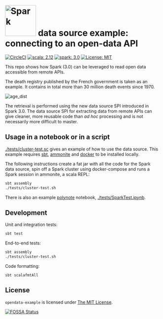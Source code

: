 # <img alt="Spark" src = "https://github.com/hchauvin/opendata-example/raw/master/doc/apache_spark_logo.svg?sanitize=true" width="100" /> data source example: connecting to an open-data API

[![CircleCI](https://circleci.com/gh/hchauvin/opendata-example/tree/master.svg?style=svg)](https://circleci.com/gh/hchauvin/opendata-example/tree/master) [![scala: 2.12](https://img.shields.io/badge/scala-2.12-red.svg)](https://opensource.org/licenses/MIT) [![spark: 3.0](https://img.shields.io/badge/spark-3.0-orange.svg)](https://opensource.org/licenses/MIT) [![License: MIT](https://img.shields.io/badge/License-MIT-yellow.svg)](https://opensource.org/licenses/MIT)

This repo shows how Spark (3.0) can be leveraged to read open data accessible from remote APIs.

The death registry published by the French government is taken as an example. It
contains in total more than 30 million death events since 1970.

![age_dist](./doc/age_dist.svg)

The retrieval is performed using the new data source SPI introduced in Spark 3.0.
The data source SPI for extracting data from remote APIs can give cleaner, more reusable
code than _ad hoc_ processing and is not necessarily more difficult to master.

## Usage in a notebook or in a script

[./tests/cluster-test.sc]() gives an example of how to use the data source.  This example
requires [sbt](https://www.scala-sbt.org/), [ammonite](https://ammonite.io/) and
[docker](https://www.docker.com/) to be installed locally.

The following instructions create a fat jar with all the code for the Spark data source,
spin off a Spark cluster using docker-compose and runs a Spark session in ammonite,
a scala REPL:
```bash
sbt assembly
./tests/cluster-test.sh
```

There is also an example [polynote](https://polynote.org/) notebook, [./tests/SparkTest.ipynb]().

## Development

Unit and integration tests:

```bash
sbt test
```

End-to-end tests:

```bash
sbt assembly
./tests/cluster-test.sh
```

Code formatting:

```
sbt scalafmtAll
```

## License

`opendata-example` is licensed under [The MIT License](./LICENSE).

[![FOSSA Status](https://app.fossa.com/api/projects/git%2Bgithub.com%2Fhchauvin%2Fopendata-example.svg?type=large)](https://app.fossa.com/projects/git%2Bgithub.com%2Fhchauvin%2Fopendata-example?ref=badge_large)
